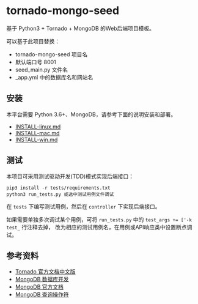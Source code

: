 # tornado-mongo-seed

基于 Python3 + Tornado + MongoDB 的Web后端项目模板。

可以基于此项目替换：
- tornado-mongo-seed 项目名
- 默认端口号 8001
- seed_main.py 文件名
- _app.yml 中的数据库名和网站名

## 安装

本平台需要 Python 3.6+、MongoDB，请参考下面的说明安装和部署。

- [INSTALL-linux.md](doc/INSTALL-linux.md)
- [INSTALL-mac.md](doc/INSTALL-mac.md)
- [INSTALL-win.md](doc/INSTALL-win.md)

## 测试

本项目可采用测试驱动开发(TDD)模式实现后端接口：

```
pip3 install -r tests/requirements.txt
python3 run_tests.py 或选中测试用例文件调试
```

在 `tests` 下编写测试用例，然后在 `controller` 下实现后端接口。

如果需要单独多次调试某个用例，可将 `run_tests.py` 中的 `test_args += ['-k test_` 行注释去掉，
改为相应的测试用例名，在用例或API响应类中设置断点调试。

## 参考资料

- [Tornado 官方文档中文版](https://tornado-zh.readthedocs.io/zh/latest/)
- [MongoDB 数据库开发](http://demo.pythoner.com/itt2zh/ch4.html)
- [MongoDB 官方文档](http://api.mongodb.com/python/current/index.html)
- [MongoDB 查询操作符](https://docs.mongodb.com/manual/reference/operator/query/)

